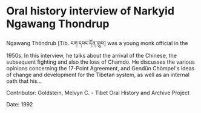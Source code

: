 # Oral history interview of Narkyid Ngawang Thondrup  
Ngawang Thöndrub [Tib. ངག་དབང་དོན་གྲུབ] was a young monk official in the 1950s. In this interview, he talks about the arrival of the Chinese, the subsequent fighting and also the loss of Chamdo. He discusses the various opinions concerning the 17-Point Agreement, and Gendün Chömpel's ideas of change and development for the Tibetan system, as well as an internal oath that his... 

Contributor: Goldstein, Melvyn C. - Tibet Oral History and Archive Project  

Date:
1992  

